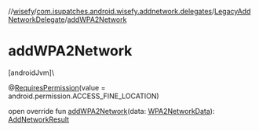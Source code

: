 //[wisefy](../../../index.md)/[com.isupatches.android.wisefy.addnetwork.delegates](../index.md)/[LegacyAddNetworkDelegate](index.md)/[addWPA2Network](add-w-p-a2-network.md)

# addWPA2Network

[androidJvm]\

@[RequiresPermission](https://developer.android.com/reference/kotlin/androidx/annotation/RequiresPermission.html)(value = android.permission.ACCESS_FINE_LOCATION)

open override fun [addWPA2Network](add-w-p-a2-network.md)(data: [WPA2NetworkData](../../com.isupatches.android.wisefy.addnetwork.entities/-w-p-a2-network-data/index.md)): [AddNetworkResult](../../com.isupatches.android.wisefy.addnetwork.entities/-add-network-result/index.md)
